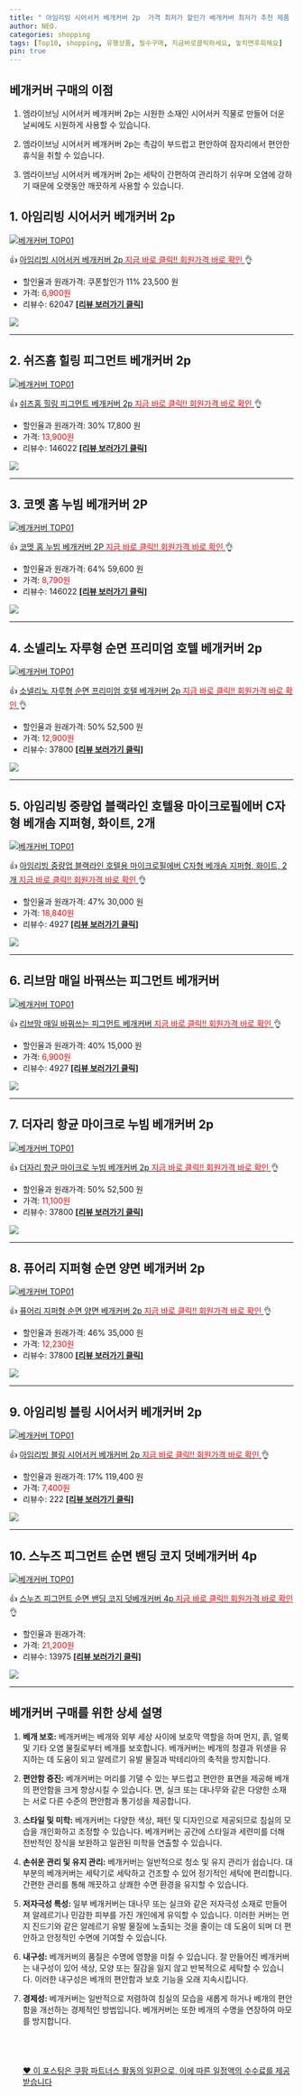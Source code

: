 ```yaml
---
title: " 아임리빙 시어서커 베개커버 2p  가격 최저가 할인가 베개커버 최저가 추천 제품 비교"
author: NEO.
categories: shopping
tags: [Top10, shopping, 유행상품, 필수구매, 지금바로클릭하세요, 놓치면후회해요]
pin: true
---
```

## 베개커버 구매의 이점
1. 엠라이브닝 시어서커 베개커버 2p는 시원한 소재인 시어서커 직물로 만들어 더운 날씨에도 시원하게 사용할 수 있습니다.

2. 엠라이브닝 시어서커 베개커버 2p는 촉감이 부드럽고 편안하여 잠자리에서 편안한 휴식을 취할 수 있습니다.

3. 엠라이브닝 시어서커 베개커버 2p는 세탁이 간편하여 관리하기 쉬우며 오염에 강하기 때문에 오랫동안 깨끗하게 사용할 수 있습니다.

   

## 1.  아임리빙 시어서커 베개커버 2p 

[![베개커버 TOP01](https://thumbnail9.coupangcdn.com/thumbnails/remote/490x490ex/image/retail/images/2018/03/28/19/8/18f3e3d6-a0cd-4ffe-aa5c-9f0a4164d04f.jpg)](https://link.coupang.com/re/AFFSDP?lptag=AF3617701&subid=GithubCoopas&pageKey=73257129&traceid=V0-153&itemId=244207428&vendorItemId=3601090068)


👍 [ 아임리빙 시어서커 베개커버 2p  <font color=red> 지금 바로 클릭!! 회원가격 바로 확인 </font> ](https://link.coupang.com/re/AFFSDP?lptag=AF3617701&subid=GithubCoopas&pageKey=73257129&traceid=V0-153&itemId=244207428&vendorItemId=3601090068) 👌 


- 할인율과 원래가격: 쿠폰할인가 11%  23,500   원
- 가격: <span style='color:red'>6,900원</span>
- 리뷰수: 62047  [**[리뷰 보러가기 클릭]**](https://link.coupang.com/re/AFFSDP?lptag=AF3617701&subid=GithubCoopas&pageKey=73257129&traceid=V0-153&itemId=244207428&vendorItemId=3601090068)

[![](/discount_price.png)](https://link.coupang.com/re/AFFSDP?lptag=AF3617701&subid=GithubCoopas&pageKey=73257129&traceid=V0-153&itemId=244207428&vendorItemId=3601090068)

---


   

## 2.  쉬즈홈 힐링 피그먼트 베개커버 2p 

[![베개커버 TOP01](https://thumbnail7.coupangcdn.com/thumbnails/remote/490x490ex/image/product/image/vendoritem/2018/01/29/3133617453/5015dcf1-92f6-4f8e-970a-b32dafb619bd.jpg)](https://link.coupang.com/re/AFFSDP?lptag=AF3617701&subid=GithubCoopas&pageKey=81820140&traceid=V0-153&itemId=79026449&vendorItemId=3133617453)


👍 [ 쉬즈홈 힐링 피그먼트 베개커버 2p  <font color=red> 지금 바로 클릭!! 회원가격 바로 확인 </font> ](https://link.coupang.com/re/AFFSDP?lptag=AF3617701&subid=GithubCoopas&pageKey=81820140&traceid=V0-153&itemId=79026449&vendorItemId=3133617453) 👌 


- 할인율과 원래가격: 30%  17,800   원
- 가격: <span style='color:red'>13,900원</span>
- 리뷰수: 146022  [**[리뷰 보러가기 클릭]**](https://link.coupang.com/re/AFFSDP?lptag=AF3617701&subid=GithubCoopas&pageKey=81820140&traceid=V0-153&itemId=79026449&vendorItemId=3133617453)

[![](/discount_price.png)](https://link.coupang.com/re/AFFSDP?lptag=AF3617701&subid=GithubCoopas&pageKey=81820140&traceid=V0-153&itemId=79026449&vendorItemId=3133617453)

---


   

## 3.  코멧 홈 누빔 베개커버 2P 

[![베개커버 TOP01](https://thumbnail10.coupangcdn.com/thumbnails/remote/490x490ex/image/retail/images/3004441462014731-4f8f14e9-2832-40b2-8e6d-dcd584a17bcf.jpg)](https://link.coupang.com/re/AFFSDP?lptag=AF3617701&subid=GithubCoopas&pageKey=6417994898&traceid=V0-153&itemId=13792887723&vendorItemId=81043258227)


👍 [ 코멧 홈 누빔 베개커버 2P  <font color=red> 지금 바로 클릭!! 회원가격 바로 확인 </font> ](https://link.coupang.com/re/AFFSDP?lptag=AF3617701&subid=GithubCoopas&pageKey=6417994898&traceid=V0-153&itemId=13792887723&vendorItemId=81043258227) 👌 


- 할인율과 원래가격: 64%  59,600   원
- 가격: <span style='color:red'>8,790원</span>
- 리뷰수: 146022  [**[리뷰 보러가기 클릭]**](https://link.coupang.com/re/AFFSDP?lptag=AF3617701&subid=GithubCoopas&pageKey=6417994898&traceid=V0-153&itemId=13792887723&vendorItemId=81043258227)

[![](/discount_price.png)](https://link.coupang.com/re/AFFSDP?lptag=AF3617701&subid=GithubCoopas&pageKey=6417994898&traceid=V0-153&itemId=13792887723&vendorItemId=81043258227)

---


   

## 4.  소넬리노 자루형 순면 프리미엄 호텔 베개커버 2p 

[![베개커버 TOP01](https://thumbnail8.coupangcdn.com/thumbnails/remote/490x490ex/image/vendor_inventory/2bc1/06d360289d9077195f730894cdc3b55d27a3449729e3e4184e3eeb1f9beb.jpg)](https://link.coupang.com/re/AFFSDP?lptag=AF3617701&subid=GithubCoopas&pageKey=7870721849&traceid=V0-153&itemId=21500088842&vendorItemId=88553685140)


👍 [ 소넬리노 자루형 순면 프리미엄 호텔 베개커버 2p  <font color=red> 지금 바로 클릭!! 회원가격 바로 확인 </font> ](https://link.coupang.com/re/AFFSDP?lptag=AF3617701&subid=GithubCoopas&pageKey=7870721849&traceid=V0-153&itemId=21500088842&vendorItemId=88553685140) 👌 


- 할인율과 원래가격: 50%  52,500   원
- 가격: <span style='color:red'>12,900원</span>
- 리뷰수: 37800  [**[리뷰 보러가기 클릭]**](https://link.coupang.com/re/AFFSDP?lptag=AF3617701&subid=GithubCoopas&pageKey=7870721849&traceid=V0-153&itemId=21500088842&vendorItemId=88553685140)

[![](/discount_price.png)](https://link.coupang.com/re/AFFSDP?lptag=AF3617701&subid=GithubCoopas&pageKey=7870721849&traceid=V0-153&itemId=21500088842&vendorItemId=88553685140)

---


   

## 5.  아임리빙 중량업 블랙라인 호텔용 마이크로필에버 C자형 베개솜 지퍼형, 화이트, 2개 

[![베개커버 TOP01](https://thumbnail6.coupangcdn.com/thumbnails/remote/490x490ex/image/product/image/vendoritem/2019/06/28/4383668135/e72b4d82-8669-4e1d-b975-6f7cf90541a8.jpg)](https://link.coupang.com/re/AFFSDP?lptag=AF3617701&subid=GithubCoopas&pageKey=185735575&traceid=V0-153&itemId=531090208&vendorItemId=4383668135)


👍 [ 아임리빙 중량업 블랙라인 호텔용 마이크로필에버 C자형 베개솜 지퍼형, 화이트, 2개  <font color=red> 지금 바로 클릭!! 회원가격 바로 확인 </font> ](https://link.coupang.com/re/AFFSDP?lptag=AF3617701&subid=GithubCoopas&pageKey=185735575&traceid=V0-153&itemId=531090208&vendorItemId=4383668135) 👌 


- 할인율과 원래가격: 47%  30,000   원
- 가격: <span style='color:red'>18,840원</span>
- 리뷰수: 4927  [**[리뷰 보러가기 클릭]**](https://link.coupang.com/re/AFFSDP?lptag=AF3617701&subid=GithubCoopas&pageKey=185735575&traceid=V0-153&itemId=531090208&vendorItemId=4383668135)

[![](/discount_price.png)](https://link.coupang.com/re/AFFSDP?lptag=AF3617701&subid=GithubCoopas&pageKey=185735575&traceid=V0-153&itemId=531090208&vendorItemId=4383668135)

---


   

## 6.  리브맘 매일 바꿔쓰는 피그먼트 베개커버 

[![베개커버 TOP01](https://thumbnail8.coupangcdn.com/thumbnails/remote/490x490ex/image/retail/images/1093359844840873-042690b3-51dc-444d-9ee6-4428334c32c7.jpg)](https://link.coupang.com/re/AFFSDP?lptag=AF3617701&subid=GithubCoopas&pageKey=6398713742&traceid=V0-153&itemId=13673917811&vendorItemId=80925886823)


👍 [ 리브맘 매일 바꿔쓰는 피그먼트 베개커버  <font color=red> 지금 바로 클릭!! 회원가격 바로 확인 </font> ](https://link.coupang.com/re/AFFSDP?lptag=AF3617701&subid=GithubCoopas&pageKey=6398713742&traceid=V0-153&itemId=13673917811&vendorItemId=80925886823) 👌 


- 할인율과 원래가격: 40%  15,000   원
- 가격: <span style='color:red'>6,900원</span>
- 리뷰수: 4927  [**[리뷰 보러가기 클릭]**](https://link.coupang.com/re/AFFSDP?lptag=AF3617701&subid=GithubCoopas&pageKey=6398713742&traceid=V0-153&itemId=13673917811&vendorItemId=80925886823)

[![](/discount_price.png)](https://link.coupang.com/re/AFFSDP?lptag=AF3617701&subid=GithubCoopas&pageKey=6398713742&traceid=V0-153&itemId=13673917811&vendorItemId=80925886823)

---


   

## 7.  더자리 항균 마이크로 누빔 베개커버 2p 

[![베개커버 TOP01](https://thumbnail6.coupangcdn.com/thumbnails/remote/490x490ex/image/retail/images/5972201364484677-20a67d9f-aeb4-4f3b-8d5f-c425ff496804.jpg)](https://link.coupang.com/re/AFFSDP?lptag=AF3617701&subid=GithubCoopas&pageKey=17583799&traceid=V0-153&itemId=70534894&vendorItemId=3114085321)


👍 [ 더자리 항균 마이크로 누빔 베개커버 2p  <font color=red> 지금 바로 클릭!! 회원가격 바로 확인 </font> ](https://link.coupang.com/re/AFFSDP?lptag=AF3617701&subid=GithubCoopas&pageKey=17583799&traceid=V0-153&itemId=70534894&vendorItemId=3114085321) 👌 


- 할인율과 원래가격: 50%  52,500   원
- 가격: <span style='color:red'>11,100원</span>
- 리뷰수: 37800  [**[리뷰 보러가기 클릭]**](https://link.coupang.com/re/AFFSDP?lptag=AF3617701&subid=GithubCoopas&pageKey=17583799&traceid=V0-153&itemId=70534894&vendorItemId=3114085321)

[![](/discount_price.png)](https://link.coupang.com/re/AFFSDP?lptag=AF3617701&subid=GithubCoopas&pageKey=17583799&traceid=V0-153&itemId=70534894&vendorItemId=3114085321)

---


   

## 8.  퓨어리 지퍼형 순면 양면 베개커버 2p 

[![베개커버 TOP01](https://thumbnail9.coupangcdn.com/thumbnails/remote/490x490ex/image/product/image/vendoritem/2017/05/10/3016721809/c65db930-e15e-4f92-82bc-d1051a722ff1.jpg)](https://link.coupang.com/re/AFFSDP?lptag=AF3617701&subid=GithubCoopas&pageKey=2414711&traceid=V0-153&itemId=11120012&vendorItemId=3016721809)


👍 [ 퓨어리 지퍼형 순면 양면 베개커버 2p  <font color=red> 지금 바로 클릭!! 회원가격 바로 확인 </font> ](https://link.coupang.com/re/AFFSDP?lptag=AF3617701&subid=GithubCoopas&pageKey=2414711&traceid=V0-153&itemId=11120012&vendorItemId=3016721809) 👌 


- 할인율과 원래가격: 46%  35,000   원
- 가격: <span style='color:red'>12,230원</span>
- 리뷰수: 37800  [**[리뷰 보러가기 클릭]**](https://link.coupang.com/re/AFFSDP?lptag=AF3617701&subid=GithubCoopas&pageKey=2414711&traceid=V0-153&itemId=11120012&vendorItemId=3016721809)

[![](/discount_price.png)](https://link.coupang.com/re/AFFSDP?lptag=AF3617701&subid=GithubCoopas&pageKey=2414711&traceid=V0-153&itemId=11120012&vendorItemId=3016721809)

---


   

## 9.  아임리빙 블링 시어서커 베개커버 2p 

[![베개커버 TOP01](https://thumbnail8.coupangcdn.com/thumbnails/remote/490x490ex/image/retail/images/2019/03/26/23/7/243ec8ec-bdb5-4677-80b1-28bf8641e7ab.jpg)](https://link.coupang.com/re/AFFSDP?lptag=AF3617701&subid=GithubCoopas&pageKey=202615876&traceid=V0-153&itemId=592850265&vendorItemId=4552854560)


👍 [ 아임리빙 블링 시어서커 베개커버 2p  <font color=red> 지금 바로 클릭!! 회원가격 바로 확인 </font> ](https://link.coupang.com/re/AFFSDP?lptag=AF3617701&subid=GithubCoopas&pageKey=202615876&traceid=V0-153&itemId=592850265&vendorItemId=4552854560) 👌 


- 할인율과 원래가격: 17%  119,400   원
- 가격: <span style='color:red'>7,400원</span>
- 리뷰수: 222  [**[리뷰 보러가기 클릭]**](https://link.coupang.com/re/AFFSDP?lptag=AF3617701&subid=GithubCoopas&pageKey=202615876&traceid=V0-153&itemId=592850265&vendorItemId=4552854560)

[![](/discount_price.png)](https://link.coupang.com/re/AFFSDP?lptag=AF3617701&subid=GithubCoopas&pageKey=202615876&traceid=V0-153&itemId=592850265&vendorItemId=4552854560)

---


   

## 10.  스누즈 피그먼트 순면 밴딩 코지 덧베개커버 4p 

[![베개커버 TOP01](https://thumbnail7.coupangcdn.com/thumbnails/remote/490x490ex/image/retail/images/2023/04/28/12/8/89b31be6-3891-4322-b818-72c9f99de8c6.jpg)](https://link.coupang.com/re/AFFSDP?lptag=AF3617701&subid=GithubCoopas&pageKey=7201403734&traceid=V0-153&itemId=18204018555&vendorItemId=85812699203)


👍 [ 스누즈 피그먼트 순면 밴딩 코지 덧베개커버 4p  <font color=red> 지금 바로 클릭!! 회원가격 바로 확인 </font> ](https://link.coupang.com/re/AFFSDP?lptag=AF3617701&subid=GithubCoopas&pageKey=7201403734&traceid=V0-153&itemId=18204018555&vendorItemId=85812699203) 👌 


- 할인율과 원래가격: 
- 가격: <span style='color:red'>21,200원</span>
- 리뷰수: 13975  [**[리뷰 보러가기 클릭]**](https://link.coupang.com/re/AFFSDP?lptag=AF3617701&subid=GithubCoopas&pageKey=7201403734&traceid=V0-153&itemId=18204018555&vendorItemId=85812699203)

[![](/discount_price.png)](https://link.coupang.com/re/AFFSDP?lptag=AF3617701&subid=GithubCoopas&pageKey=7201403734&traceid=V0-153&itemId=18204018555&vendorItemId=85812699203)

---
## 베개커버 구매를 위한 상세 설명
1. **베개 보호:** 베개커버는 베개와 외부 세상 사이에 보호막 역할을 하며 먼지, 흙, 얼룩 및 기타 오염 물질로부터 베개를 보호합니다. 베개커버는 베개의 청결과 위생을 유지하는 데 도움이 되고 알레르기 유발 물질과 박테리아의 축적을 방지합니다.


2. **편안함 증진:** 베개커버는 머리를 기댈 수 있는 부드럽고 편안한 표면을 제공해 베개의 편안함을 크게 향상시킬 수 있습니다. 면, 실크 또는 대나무와 같은 다양한 소재는 서로 다른 수준의 편안함과 통기성을 제공합니다.


3. **스타일 및 미학:** 베개커버는 다양한 색상, 패턴 및 디자인으로 제공되므로 침실의 모습을 개인화하고 조정할 수 있습니다. 베개커버는 공간에 스타일과 세련미를 더해 전반적인 장식을 보완하고 일관된 미학을 연출할 수 있습니다.


4. **손쉬운 관리 및 유지 관리:** 베개커버는 일반적으로 청소 및 유지 관리가 쉽습니다. 대부분의 베개커버는 세탁기로 세탁하고 건조할 수 있어 정기적인 세탁에 편리합니다. 간편한 관리를 통해 깨끗하고 상쾌한 수면 환경을 유지할 수 있습니다.


5. **저자극성 특성:** 일부 베개커버는 대나무 또는 실크와 같은 저자극성 소재로 만들어져 알레르기나 민감한 피부를 가진 개인에게 유익할 수 있습니다. 이러한 커버는 먼지 진드기와 같은 알레르기 유발 물질에 노출되는 것을 줄이는 데 도움이 되며 더 편안하고 안정적인 수면에 기여할 수 있습니다.


6. **내구성:** 베개커버의 품질은 수명에 영향을 미칠 수 있습니다. 잘 만들어진 베개커버는 내구성이 있어 색상, 모양 또는 질감을 잃지 않고 반복적으로 세탁할 수 있습니다. 이러한 내구성은 베개의 편안함과 보호 기능을 오래 지속시킵니다.


7. **경제성:** 베개커버는 일반적으로 저렴하여 침실의 모습을 새롭게 하거나 베개의 편안함을 개선하는 경제적인 방법입니다. 베개커버는 또한 베개의 수명을 연장하여 마모를 방지합니다.<br><br><br><br><br> [ ❤  이 포스팅은 쿠팡 파트너스 활동의 일환으로, 이에 따른 일정액의 수수료를 제공받습니다](https://link.coupang.com/a/bcEFyh)
